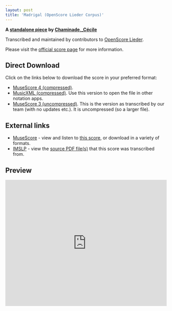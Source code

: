 ```yaml
---
layout: post
title: 'Madrigal (OpenScore Lieder Corpus)'
---
```


__A [standalone piece](https://fourscoreandmore.org/openscore/lieder/Chaminade,_C%C3%A9cile/_/) by [Chaminade,_Cécile](https://fourscoreandmore.org/openscore/lieder/Chaminade,_C%C3%A9cile)__

Transcribed and maintained by contributors to [OpenScore Lieder].

Please visit the [official score page] for more information.

[official score page]: https://musescore.com/openscore-lieder-corpus/scores/5001820
[OpenScore Lieder]: https://musescore.com/openscore-lieder-corpus

## Direct Download

Click on the links below to download the score in your preferred format:
- [MuseScore 4 (compressed)](https://fourscoreandmore.org/openscore/lieder/Chaminade,_C%C3%A9cile/_/Madrigal.mscz).
- [MusicXML (compressed)](https://fourscoreandmore.org/openscore/lieder/Chaminade,_C%C3%A9cile/_/Madrigal.mxl). Use this version to open the file in other notation apps.
- [MuseScore 3 (uncompressed)](https://raw.githubusercontent.com/OpenScore/Lieder/refs/heads/main/scores/Chaminade,_C%C3%A9cile/_/Madrigal/lc5001820.mscx). This is the version as transcribed by our team (with no updates etc.). It is uncompressed (so a larger file).

## External links

- [MuseScore] - view and listen to [this score][MuseScore], or download in a variety of formats.
- [IMSLP] - view the [source PDF file(s)][IMSLP] that this score was transcribed from.

[MuseScore]: https://musescore.com/score/5001820
[IMSLP]: https://imslp.org/wiki/Special:ReverseLookup/154217

## Preview

<iframe width="100%" height="394" src="https://musescore.com/openscore-lieder-corpus/scores/5001820/embed" frameborder="0" allowfullscreen allow="autoplay; fullscreen"></iframe>
